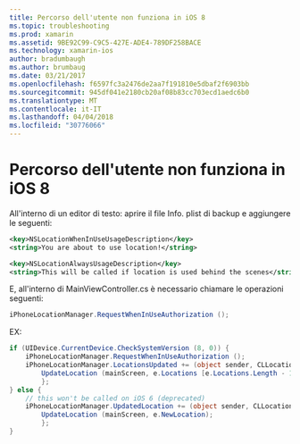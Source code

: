 ```yaml
---
title: Percorso dell'utente non funziona in iOS 8
ms.topic: troubleshooting
ms.prod: xamarin
ms.assetid: 9BE92C99-C9C5-427E-ADE4-789DF258BACE
ms.technology: xamarin-ios
author: bradumbaugh
ms.author: brumbaug
ms.date: 03/21/2017
ms.openlocfilehash: f6597fc3a2476de2aa7f191810e5dbaf2f6903bb
ms.sourcegitcommit: 945df041e2180cb20af08b83cc703ecd1aedc6b0
ms.translationtype: MT
ms.contentlocale: it-IT
ms.lasthandoff: 04/04/2018
ms.locfileid: "30776066"
---
```

# <a name="user-location-not-working-in-ios-8"></a>Percorso dell'utente non funziona in iOS 8

All'interno di un editor di testo: aprire il file Info. plist di backup e aggiungere le seguenti:

```xml
<key>NSLocationWhenInUseUsageDescription</key>
<string>You are about to use location!</string>

<key>NSLocationAlwaysUsageDescription</key>
<string>This will be called if location is used behind the scenes</string>
```

E, all'interno di MainViewController.cs è necessario chiamare le operazioni seguenti:

```csharp
iPhoneLocationManager.RequestWhenInUseAuthorization ();
```

EX:

```cs
if (UIDevice.CurrentDevice.CheckSystemVersion (8, 0)) {
    iPhoneLocationManager.RequestWhenInUseAuthorization ();
    iPhoneLocationManager.LocationsUpdated += (object sender, CLLocationsUpdatedEventArgs e) => {
        UpdateLocation (mainScreen, e.Locations [e.Locations.Length - 1]);
        };
} else {
    // this won't be called on iOS 6 (deprecated)
    iPhoneLocationManager.UpdatedLocation += (object sender, CLLocationUpdatedEventArgs e) => {
        UpdateLocation (mainScreen, e.NewLocation);
        };
}
```

